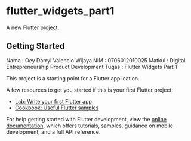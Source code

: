 # flutter_widgets_part1

A new Flutter project.

## Getting Started

Nama : Oey Darryl Valencio Wijaya
NIM : 0706012010025
Matkul : Digital Entrepreneurship Product Development
Tugas : Flutter Widgets Part 1

This project is a starting point for a Flutter application.

A few resources to get you started if this is your first Flutter project:

- [Lab: Write your first Flutter app](https://docs.flutter.dev/get-started/codelab)
- [Cookbook: Useful Flutter samples](https://docs.flutter.dev/cookbook)

For help getting started with Flutter development, view the
[online documentation](https://docs.flutter.dev/), which offers tutorials,
samples, guidance on mobile development, and a full API reference.
